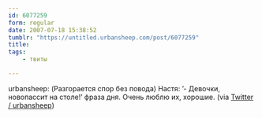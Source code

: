 ```yaml
---
id: 6077259
form: regular
date: 2007-07-18 15:38:52
tumblr: "https://untitled.urbansheep.com/post/6077259"
title:
tags:
    - твиты

---
```


<p>urbansheep: (Разгорается спор без повода) Настя: &rsquo;- Девочки, новопассит на столе!&rsquo; фраза дня. Очень люблю их, хорошие. (via <a href="http://twitter.com/urbansheep/statuses/155665922">Twitter / urbansheep</a>)</p>


